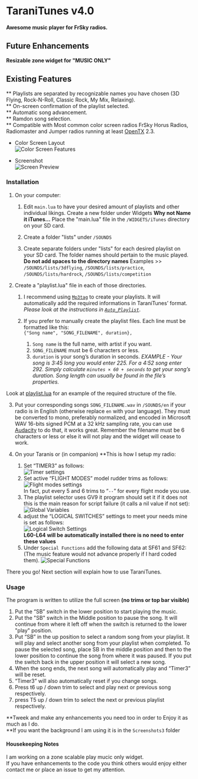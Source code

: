 TaraniTunes v4.0
===========
**Awesome music player for FrSky radios.**  

Future Enhancements
----------------
**Resizable zone widget for "MUSIC ONLY"**  

Existing Features
-----------------
** Playlists are separated by recognizable names you have chosen (3D Flying, Rock-N-Roll, Classic Rock, My Mix, Relaxing).   
** On-screen confirmation of the playlist selected.    
** Automatic song advancement.  
** Ramdon song selection.  
** Compatible with Most common color screen radios FrSky Horus Radios, Radiomaster and Jumper radios running at least [OpenTX](http://www.open-tx.org) 2.3.    

* Color Screen Layout  
  ![Color Screen Features](Screenshots3/Features.PNG)  
  
* Screenshot  
  ![Screen Preview](Screenshots3/Colorscreen.PNG)  
  
### Installation
1. On your computer:
	1. Edit  `main.lua` to have your desired amount of playlists and other individual likings. Create a new folder under Widgets **Why not Name it iTunes...**  Place the "main.lua" file in the `/WIDGETS/iTunes` directory on your SD card.  

	2. Create a folder "lists" under `/SOUNDS`

	3. Create separate folders under "lists" for each desired playlist on your SD card. The folder names should pertain to the music played. **Do not add spaces to the directory names**
Examples >> `/SOUNDS/lists/3dflying`, `/SOUNDS/lists/practice`, `/SOUNDS/lists/hardrock`, `/SOUNDS/lists/competition`

2. Create a "playlist.lua" file in each of those directories.
	1. I recommend using [`Mp3tag`](https://www.mp3tag.de/en/index.html) to create your playlists. It will automatically add the required informations in TaraniTunes’ format. *Please look at the instructions in [`Auto_Playlist`](/Auto_Playlist)*.

	2.  If you prefer to manually create the playlist files. Each line must be formatted like this:   
	`{"Song name", "SONG_FILENAME", duration},`
		1. `Song name` is the full name, with artist if you want.
		2. `SONG_FILENAME` must be 6 characters or less.
		3. `duration` is your song’s duration in seconds. *EXAMPLE - Your song is 3:45 long you would enter 225. For a 4:52 song enter 292. Simply calculate `minutes × 60 + seconds` to get your song’s duration. Song length can usually be found in the file’s properties.*  

 Look at [playlist.lua](playlist.lua) for an example of the required structure of the file.

3. Put your corresponding songs `SONG_FILENAME.wav` in `/SOUNDS/en` if your radio is in English (otherwise replace `en` with your language). They must be converted to mono, preferably normalized, and encoded in Microsoft WAV 16-bits signed PCM at a 32 kHz sampling rate, you can use [Audacity](http://www.audacityteam.org) to do that, it works great. Remember the filename must be 6 characters or less or else it will not play and the widget will cease to work.

4. On your Taranis or (in companion) **This is how I setup my radio:
	1. Set “TIMER3” as follows:      
	![Timer settings](Screenshots3/clrtimer.PNG)  
	2. Set active “FLIGHT MODES” model rudder trims as follows:     
	![Flight modes settings](Screenshots3/clrtrims.PNG)  
	In fact, put every 5 and 6 trims to “`--`” for every flight mode you use.  
	3. The playlist selector uses GV9 it program should set it if it does not this is the main reason for script failure (it calls a nil value if not set):  
	![Global Variables](Screenshots/clrgv.PNG)  
	4. adjust the “LOGICAL SWITCHES” settings to meet your needs mine is set as follows:  
	![Logical Switch Settings](Screenshots3/clrls.PNG)  
	**L60-L64 will be automatically installed there is no need to enter these values**    
	5. Under `Special Functions` add the following data at SF61 and SF62: (The music feature would not advance properly if I hard coded them).
  ![Special Functions](Screenshots3/clrsf.PNG)  
	
There you go! Next section will explain how to use TaraniTunes.    

### Usage

The program is written to utilize the full screen **(no trims or top bar visible)**
1. Put the “SB” switch in the lower position to start playing the music.
2. Put the "SB" switch in the Middle position to pause the song. It will continue from where it left off when the switch is returned to the lower "play" position.
3. Put “SB” in the up position to select a random song from your playlist. It will play and select another song from your playlist when completed.  To pause the selected song, place SB in the middle position and then to the lower position to continue the song from where it was paused.  If you put the switch back in the upper position it will select a new song.
4. When the song ends, the next song will automatically play and “Timer3” will be reset.
5. “Timer3” will also automatically reset if you change songs.
7. Press t6 up / down trim to select and play next or previous song respectively.
6. press T5 up / down trim to select the next or previous playlist respectively.   

**Tweek and make any enhancements you need too in order to Enjoy it as much as I do.  
**If you want the background I am using it is in the `Screenshots3` folder

####  Housekeeping Notes  
I am working on a zone scalable play mucic only widget.  
If you have enhancements to the code you think others would enjoy either contact me or place an issue to get my attention.

